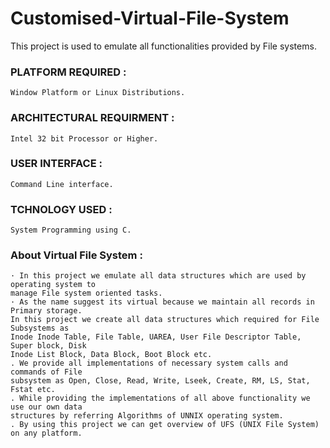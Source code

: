 # Customised-Virtual-File-System

This project is used to emulate all functionalities provided by File systems.

### PLATFORM REQUIRED :
```
Window Platform or Linux Distributions.
```

### ARCHITECTURAL REQUIRMENT :
```
Intel 32 bit Processor or Higher.
```

### USER INTERFACE :
```
Command Line interface.
```

### TCHNOLOGY USED :
```
System Programming using C.
```

###  About Virtual File System :
```
· In this project we emulate all data structures which are used by operating system to
manage File system oriented tasks.
· As the name suggest its virtual because we maintain all records in Primary storage.
In this project we create all data structures which required for File Subsystems as
Inode Inode Table, File Table, UAREA, User File Descriptor Table, Super block, Disk
Inode List Block, Data Block, Boot Block etc.
. We provide all implementations of necessary system calls and commands of File
subsystem as Open, Close, Read, Write, Lseek, Create, RM, LS, Stat, Fstat etc.
. While providing the implementations of all above functionality we use our own data
structures by referring Algorithms of UNNIX operating system.
. By using this project we can get overview of UFS (UNIX File System) on any platform.
```








